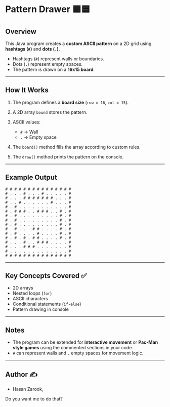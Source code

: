 
# Pattern Drawer 🟩🟦

## Overview

This Java program creates a **custom ASCII pattern** on a 2D grid using **hashtags (`#`)** and **dots (`.`)**.

* Hashtags (`#`) represent walls or boundaries.
* Dots (`.`) represent empty spaces.
* The pattern is drawn on a **16x15 board**.

---

## How It Works

1. The program defines a **board size** (`row = 16`, `col = 15`).
2. A 2D array `bound` stores the pattern.
3. ASCII values:

   * `#` → Wall
   * `.` → Empty space
4. The `board()` method fills the array according to custom rules.
5. The `draw()` method prints the pattern on the console.

---

## Example Output

```
# # # # # # # # # # # # # # #
# . . . # . . . # . . . . . #
# . . . # # # # # # # . . . #
# . . # . . . . . . # . . . #
# . # . . . . . . . . . . . #
# . # # # . . # # # . . # . #
# . # . . . . . . . . . # . #
# . # . . . . . . . . . # . #
# . # . . . . . . . . . # . #
# . # . . . # # . . . . # . #
# . # . . . . # . . . . # . #
# . # . # . # # . . . . # . #
# . . . # . . # # # . . . . #
# . . . # # # . . . . . . . #
# . . . . . . . . . . . . . #
# # # # # # # # # # # # # # #
```

---

## Key Concepts Covered ✅

* 2D arrays
* Nested loops (`for`)
* ASCII characters
* Conditional statements (`if-else`)
* Pattern drawing in console

---

## Notes

* The program can be extended for **interactive movement** or **Pac-Man style games** using the commented sections in your code.
* `#` can represent walls and `.` empty spaces for movement logic.

---

## Author ✍️

* Hasan Zarook, 

Do you want me to do that?
